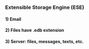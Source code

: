### Extensible Storage Engine (ESE)

#### 1) Email

#### 2) Files have .edb extension

#### 3) Server: files, messages, texts, etc.
